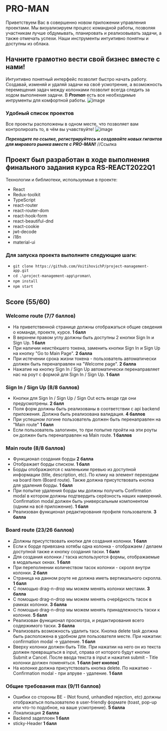 # PRO-MAN
Приветствуем Вас в совершенно новом приложении управления проектами. Мы визуализируем процесс командной работы, позволяя участникам лучше обдумывать, планировать и реализовывать задачи, а также отмечать успехи. Наши инструменты интуитивно понятны и доступны из облака.

 ## Начните грамотно вести свой бизнес вместе с нами!
 Интуитивно понятный интерфейс позволит быстро начать работу. Создавай, изменяй и удаляй задачи на своё усмотрение, а возможность перемещения задач между колонками позволит всегда следить за ходом выполнения задачи. В ***Proman*** есть все необходимые интрументы для комфортной работы.
 ![image](https://user-images.githubusercontent.com/85316838/171017198-a8c75dea-554e-453d-b9f9-6281528e9159.png)

### Удобный список проектов
Все проекты расположены в одном месте, что позволяет вам контролироать то, в чём вы учавствуйте!
![image](https://user-images.githubusercontent.com/85316838/171018644-22c4eff1-0d5a-4dc7-9bda-26bb401acddc.png)

***Переходите по ссылке, регистрируйтесь и создавайте новых гигантов для мирового рынка вместе с PRO-MAN!***
//Ссылка



## Проект был разработан в ходе выполнения финального задания курса RS-REACT2022Q1
Технологии и библиотеки, используемые в проекте:
+ React
+ Redux-toolkit
+ TypeScript
+ react-router
+ react-router-dom
+ react-hook-form
+ react-beautiful-dnd
+ react-cookie
+ jwt-decode
+ i18n
+ material-ui

### Для запуска проекта выполните следующие шаги:
+ `git clone https://github.com/VoitihovichP/project-management-app.git`
+ `cd .\project-management-app\proman\`
+ `npm install`
+ `npm start`

## Score (55/60)
### Welcome route (7/7 баллов)
+ На приветственной странице должны отображаться общие сведения о команде, проекте, курсе. **1 балл**
+ В верхнем правом углу должны быть доступны 2 кнопки Sign In и Sign Up. **1 балл**
+ При наличии неистёкшего токена, заменить кнопки Sign In и Sign Up на кнопку "Go to Main Page". **2 балла**
+ При истечении срока жизни токена - пользователь автоматически должен быть перенаправлен на "Welcome page". **2 балла**
+ Нажатие на кнопку Sign In / Sign Up автоматически перенаправляет нас на роут с формой для Sign In / Sign Up. **1 балл**

### Sign In / Sign Up (8/8 баллов)
+ Кнопки для Sign In / Sign Up / Sign Out есть везде где они предусмотрены. **2 балл**
+ Поля форм должны быть реализованы в соответствии с api backend приложения. Должна быть реализована валидация. **4 баллов**
+ При успешном логине пользователь должен быть перенаправлен на "Main route" **1 балл**
+ Если пользователь залогинен, то при попытке пройти на эти роуты он должен быть перенаправлен на Main route. **1 баллов**

### Main route (8/8 баллов)
+ Функционал создания борды **2 балла**
+ Отображает борды списком. **1 балл**
+ Борды отображаются с маленьким превью из доступной информации (title, description, etc). По клику на элемент переходим на board item (Board route). Также должна присутствовать кнопка для удаления борды. **1 балл**
+ При попытке удаления борды мы должны получить Confirmation modal в котором должны подтвердить серёзность наших намерений. Confirmation modal должен быть универсальным компонентом (одним на всё приложение). **1 балл**
+ Реализован функционал редактирования профиля пользователя. **3 балла**

### Board route (23/26 баллов)
+ Должны присутствовать кнопки для создания колонки. **1 балл**
+ Если к борде привязана хотябы одна колонка - отображаем / делаем доступной также и кнопку создания таски. **1 балл**
+ Для создания колонки / таска используются формы, отображаемые в модальных окнах. **1 балл**
+ При переполнении количеством тасок колонки - скролл внутри колонки. **2 балл**
+ Страница на данном роуте не должна иметь вертикального скролла. **1 балл**
+ С помощью drag-n-drop мы можем менять колонки местами. **3 балла**
+ С помощью drag-n-drop мы можем менять очерёдность тасок в рамках колонки. **3 балла**
+ С помощью drag-n-drop мы можем менять принадлежность таски к колонке. **5 балл**
+ Реализован функционал просмотра, и редактирования всего содержимого таски. **3 балла**
+ Реализовать возможность удалить таск. Кнопка delete task должна быть расположена в удобном для пользователя месте. При нажатии: confirmation modal -> удаление. **1 балл**
+ Вверху колонки должен быть Title. При нажатии на него он из текста должен превращаться в input, справа от которого будут кнопки Submit и Cancel. После ввода текста в input и нажатия submit - Title колонки должен поменяться. **1 балл (нет кнопок)**
+ На колонке должна присутствовать кнопка delete. По нажатию - Confirmation modal - при апруве - удаление. **1 балл**

### Общие требования max (9/11 баллов)
+ Ошибки со стороны BE - (Not found, unhandled rejection, etc) должны отображаться пользователю в user-friendly формате (toast, pop-up или что-то подобное, на ваше усмотрение). **5 балла**
+ Локализация **2 балла**
+ Backend задеплоен **1 балл**
+ sticky-Header **1 балл**
